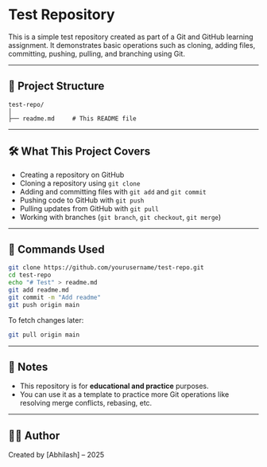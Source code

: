 # Test Repository

This is a simple test repository created as part of a Git and GitHub learning assignment. It demonstrates basic operations such as cloning, adding files, committing, pushing, pulling, and branching using Git.

---

## 📁 Project Structure

```
test-repo/
│
├── readme.md     # This README file
```

---

## 🛠️ What This Project Covers

* Creating a repository on GitHub
* Cloning a repository using `git clone`
* Adding and committing files with `git add` and `git commit`
* Pushing code to GitHub with `git push`
* Pulling updates from GitHub with `git pull`
* Working with branches (`git branch`, `git checkout`, `git merge`)

---

## 🔧 Commands Used

```bash
git clone https://github.com/yourusername/test-repo.git
cd test-repo
echo "# Test" > readme.md
git add readme.md
git commit -m "Add readme"
git push origin main
```

To fetch changes later:

```bash
git pull origin main
```

---

## 📌 Notes

* This repository is for **educational and practice** purposes.
* You can use it as a template to practice more Git operations like resolving merge conflicts, rebasing, etc.

---

## 👨‍💻 Author

Created by \[Abhilash] – 2025


